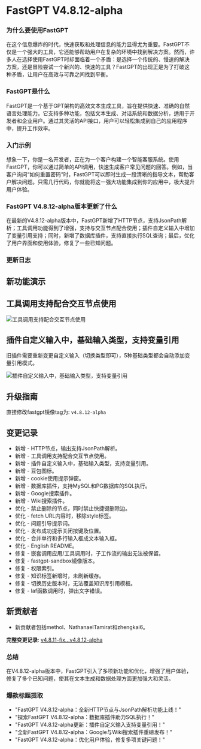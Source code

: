 # FastGPT V4.8.12-alpha
### 为什么要使用FastGPT

在这个信息爆炸的时代，快速获取和处理信息的能力显得尤为重要。FastGPT不仅是一个强大的工具，它还能够帮助用户在复杂的环境中找到解决方案。然而，许多人在选择使用FastGPT时却面临着一个矛盾：是选择一个传统的、慢速的解决方案，还是冒险尝试一个新兴的、快速的工具？FastGPT的出现正是为了打破这种矛盾，让用户在高效与可靠之间找到平衡。

### FastGPT是什么

FastGPT是一个基于GPT架构的高效文本生成工具，旨在提供快速、准确的自然语言处理能力。它支持多种功能，包括文本生成、对话系统和数据分析，适用于开发者和企业用户。通过其灵活的API接口，用户可以轻松集成到自己的应用程序中，提升工作效率。

### 入门示例

想象一下，你是一名开发者，正在为一个客户构建一个智能客服系统。使用FastGPT，你可以通过简单的API调用，快速生成客户常见问题的回答。例如，当客户询问“如何重置密码”时，FastGPT可以即时生成一段清晰的指导文本，帮助客户解决问题。只需几行代码，你就能将这一强大功能集成到你的应用中，极大提升用户体验。

### FastGPT V4.8.12-alpha版本更新了什么

在最新的V4.8.12-alpha版本中，FastGPT新增了HTTP节点，支持JsonPath解析；工具调用功能得到了增强，支持与交互节点配合使用；插件自定义输入中增加了变量引用支持；同时，新增了数据库插件，支持直接执行SQL查询；最后，优化了用户界面和使用体验，修复了一些已知问题。

### 更新日志

## 新功能演示

## 工具调用支持配合交互节点使用

![工具调用支持配合交互节点使用](https://private-user-images.githubusercontent.com/50446880/378940232-df6a1353-44e3-409d-8171-58a2ea94839a.png)

## 插件自定义输入中，基础输入类型，支持变量引用

旧插件需要重新变更自定义输入（切换类型即可），5种基础类型都会自动添加变量引用模式。

![插件自定义输入中，基础输入类型，支持变量引用](https://private-user-images.githubusercontent.com/50446880/378940549-0e7e6c52-040e-438d-a8f1-ec8ccb925fdb.png)

## 升级指南

直接修改fastgpt镜像tag为: `v4.8.12-alpha`

## 变更记录

- 新增 - HTTP节点，输出支持JsonPath解析。
- 新增 - 工具调用支持配合交互节点使用。
- 新增 - 插件自定义输入中，基础输入类型，支持变量引用。
- 新增 - 豆包图标。
- 新增 - cookie使用提示弹窗。
- 新增 - 数据库插件，支持MySQL和PG数据库的SQL执行。
- 新增 - Google搜索插件。
- 新增 - Wiki搜索插件。
- 优化 - 禁止删除的节点，同时禁止快捷键删除边。
- 优化 - fetch URL内容时，移除style标签。
- 优化 - 问题引导提示词。
- 优化 - 发布成功提示关闭按键及位置。
- 优化 - 合并单行和多行输入框成文本输入框。
- 优化 - English README。
- 修复 - 嵌套调用应用/工具调用时，子工作流的输出无法被保留。
- 修复 - fastgpt-sandbox镜像版本。
- 修复 - 权限索引。
- 修复 - 知识标签新增时，未刷新缓存。
- 修复 - 切换历史版本时，无法覆盖知识库引用模板。
- 修复 - laf函数调用时，弹出文字错误。

## 新贡献者

- 新贡献者包括methol、NathanaelTamirat和zhengkai6。

**完整变更记录**: [v4.8.11-fix...v4.8.12-alpha](https://github.com/labring/FastGPT/compare/v4.8.11-fix...v4.8.12-alpha)

### 总结

在V4.8.12-alpha版本中，FastGPT引入了多项新功能和优化，增强了用户体验，修复了多个已知问题，使其在文本生成和数据处理方面更加强大和灵活。

### 爆款标题提取

- "FastGPT V4.8.12-alpha：全新HTTP节点与JsonPath解析功能上线！"
- "探索FastGPT V4.8.12-alpha：数据库插件助力SQL执行！"
- "FastGPT V4.8.12-alpha更新：插件自定义输入支持变量引用！"
- "全新FastGPT V4.8.12-alpha：Google与Wiki搜索插件重磅发布！"
- "FastGPT V4.8.12-alpha：优化用户体验，修复多项关键问题！"